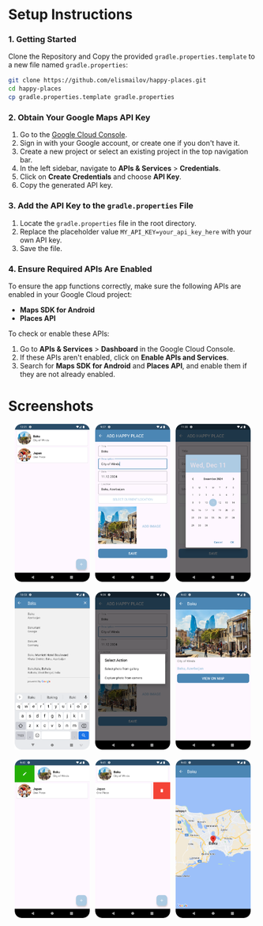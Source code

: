 # Setup Instructions

### 1. Getting Started

Clone the Repository and Copy the provided `gradle.properties.template` to a new file named `gradle.properties`:

   ```bash
   git clone https://github.com/elismailov/happy-places.git
   cd happy-places
   cp gradle.properties.template gradle.properties
   ```
### 2. **Obtain Your Google Maps API Key**

1. Go to the [Google Cloud Console](https://console.cloud.google.com/).
2. Sign in with your Google account, or create one if you don't have it.
3. Create a new project or select an existing project in the top navigation bar.
4. In the left sidebar, navigate to **APIs & Services** > **Credentials**.
5. Click on **Create Credentials** and choose **API Key**.
6. Copy the generated API key.

### 3. **Add the API Key to the `gradle.properties` File**

1. Locate the `gradle.properties` file in the root directory.
2. Replace the placeholder value `MY_API_KEY=your_api_key_here` with your own API key.
3. Save the file.

### 4. **Ensure Required APIs Are Enabled**

To ensure the app functions correctly, make sure the following APIs are enabled in your Google Cloud project:

- **Maps SDK for Android**
- **Places API**

To check or enable these APIs:

1. Go to **APIs & Services** > **Dashboard** in the Google Cloud Console.
2. If these APIs aren't enabled, click on **Enable APIs and Services**.
3. Search for **Maps SDK for Android** and **Places API**, and enable them if they are not already enabled.

# Screenshots

<p align="center">
  <img src="screenshots/places.png" alt="places" style="width: 30%;">
  &nbsp;
  <img src="screenshots/addPlace.png" alt="add place" style="width: 30%;">
  &nbsp;
  <img src="screenshots/calendar.png" alt="calendar" style="width: 30%;">
<br><br>
  <img src="screenshots/placesSearch.png" alt="places search" style="width: 30%;">
  &nbsp;
  <img src="screenshots/selectPhoto.png" alt="select photo" style="width: 30%;">
  &nbsp;
  <img src="screenshots/placeDetail.png" alt="place detail" style="width: 30%;">
<br><br>
  <img src="screenshots/editPlace.png" alt="edit place" style="width: 30%;">
  &nbsp;
  <img src="screenshots/deletePlace.png" alt="delete place" style="width: 30%;">
  &nbsp;
  <img src="screenshots/viewPlace.png" alt="view place" style="width: 30%;">
</p>